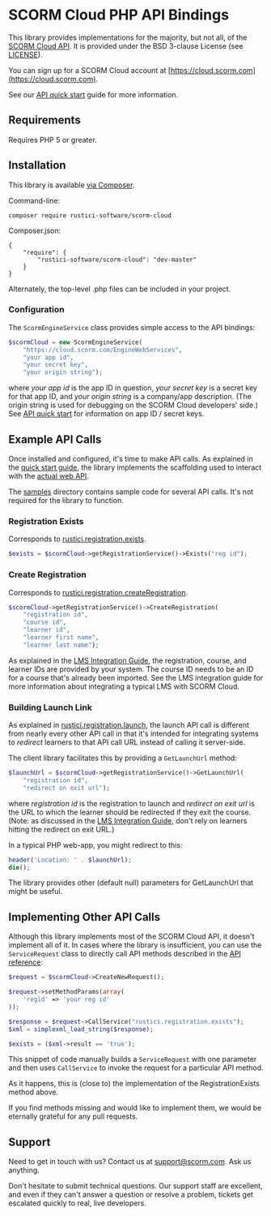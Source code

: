 # SCORM Cloud PHP API Bindings

This library provides implementations for the majority, but not all, of the
[SCORM Cloud API][1]. It is provided under the BSD 3-clause License (see
[LICENSE](LICENSE.md)).

You can sign up for a SCORM Cloud account at
[https://cloud.scorm.com](https://cloud.scorm.com).

See our [API quick start][1] guide for more information.

## Requirements

Requires PHP 5 or greater.

## Installation

This library is available [via Composer][2].

Command-line:

    composer require rustici-software/scorm-cloud

Composer.json:

    {
        "require": {
            "rustici-software/scorm-cloud": "dev-master"
        }
    }

Alternately, the top-level .php files can be included in your project.

### Configuration

The `ScormEngineService` class provides simple access to the API
bindings:

```php
$scormCloud = new ScormEngineService(
    "https://cloud.scorm.com/EngineWebServices",
    "your app id",
    "your secret key",
    "your origin string");
```

where *your app id* is the app ID in question, *your secret key* is a secret
key for that app ID, and *your origin string* is a company/app description.
(The origin string is used for debugging on the SCORM Cloud developers' side.)
See [API quick start][1] for information on app ID / secret keys.

## Example API Calls

Once installed and configured, it's time to make API calls. As explained in
the [quick start guide][1], the library implements the scaffolding used to
interact with the [actual web API][3].

The [samples](samples/) directory contains sample code for several API calls.
It's not required for the library to function.

### Registration Exists

Corresponds to [rustici.registration.exists][4].

```php
$exists = $scormCloud->getRegistrationService()->Exists("reg id");
```

### Create Registration

Corresponds to [rustici.registration.createRegistration][5].

```php
$scormCloud->getRegistrationService()->CreateRegistration(
    "registration id",
    "course id",
    "learner id",
    "learner first name",
    "learner last name");

```

As explained in the [LMS Integration Guide][6], the registration, course, and 
learner IDs are provided by your system. The course ID needs to be an ID
for a course that's already been imported. See the LMS integration guide for
more information about integrating a typical LMS with SCORM Cloud.

### Building Launch Link

As explained in [rustici.registration.launch][7], the launch API call is
different from nearly every other API call in that it's intended for integrating
systems to *redirect* learners to that API call URL instead of calling it
server-side.

The client library facilitates this by providing a `GetLaunchUrl` method:

```php
$launchUrl = $scormCloud->getRegistrationService()->GetLaunchUrl(
    "registration id",
    "redirect on exit url");

```
where *registration id* is the registration to launch and *redirect on exit url*
is the URL to which the learner should be redirected if they exit the course.
(Note: as discussed in the [LMS Integration Guide][6], don't rely on learners
hitting the redirect on exit URL.)

In a typical PHP web-app, you might redirect to this:

```php
header('Location: ' . $launchUrl);
die();
```

The library provides other (default null) parameters for GetLaunchUrl that
might be useful.

## Implementing Other API Calls

Although this library implements most of the SCORM Cloud API, it doesn't
implement all of it. In cases where the library is insufficient, you can use
the `ServiceRequest` class to directly call API methods described in the
[API reference][3]:

```php
$request = $scormCloud->CreateNewRequest();

$request->setMethodParams(array(
    'regid' => 'your reg id'
));

$response = $request->CallService("rustici.registration.exists");
$xml = simplexml_load_string($response);

$exists = ($xml->result == 'true');
```

This snippet of code manually builds a `ServiceRequest` with one parameter
and then uses `CallService` to invoke the request for a particular API method.

As it happens, this is (close to) the implementation of the RegistrationExists
method above.

If you find methods missing and would like to implement them, we would be
eternally grateful for any pull requests. 

## Support

Need to get in touch with us? Contact us at
[support@scorm.com](mailto:support@scorm.com). Ask us anything.

Don't hesitate to submit technical questions. Our support staff are excellent,
and even if they can't answer a question or resolve a problem, tickets get
escalated quickly to real, live developers.


[1]: https://cloud.scorm.com/docs/quick_start.html
[2]: https://packagist.org/packages/rustici-software/scorm-cloud
[3]: https://cloud.scorm.com/docs/api_reference/index.html
[4]: https://cloud.scorm.com/docs/api_reference/registration.html#exists
[5]: https://cloud.scorm.com/docs/api_reference/registration.html#createRegistration
[6]: https://cloud.scorm.com/docs/lms_integration.html#ids-are-yours
[7]: https://cloud.scorm.com/docs/api_reference/registration.html#launch
